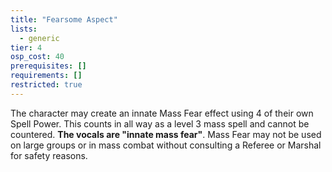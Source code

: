 ```yaml
---
title: "Fearsome Aspect"
lists:
  - generic
tier: 4
osp_cost: 40
prerequisites: []
requirements: []
restricted: true
---
```


The character may create an innate Mass Fear effect using 4 of their own Spell Power. This counts in all way as a level 3 mass spell and cannot be countered. **The vocals are "innate mass fear"**. Mass Fear may not be used on large groups or in mass combat without consulting a Referee or Marshal for safety reasons.
